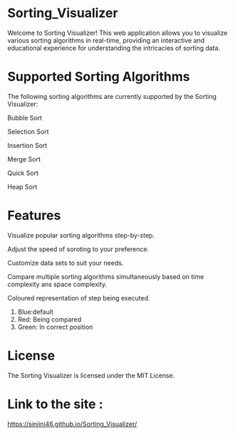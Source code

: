 # Sorting_Visualizer
Welcome to Sorting Visualizer! This web application allows you to visualize various sorting algorithms in real-time, providing an interactive and educational experience for understanding the intricacies of sorting data.

# Supported Sorting Algorithms
The following sorting algorithms are currently supported by the Sorting Visualizer:

Bubble Sort

Selection Sort

Insertion Sort

Merge Sort

Quick Sort

Heap Sort

# Features
Visualize popular sorting algorithms step-by-step.

Adjust the speed of soroting to your preference.

Customize data sets to suit your needs.

Compare multiple sorting algorithms simultaneously based on time complexity ans space complexity.

Coloured representation of step being executed. 
1) Blue:default 
2) Red: Being compared 
3) Green: In correct position

# License
The Sorting Visualizer is licensed under the MIT License. 

# Link to the site : 
https://sinjini46.github.io/Sorting_Visualizer/
